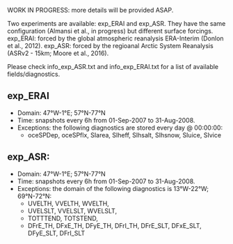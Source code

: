 WORK IN PROGRESS: more details will be provided ASAP.

Two experiments are available: exp_ERAI and exp_ASR.
They have the same configuration (Almansi et al., in progress) but different surface forcings.
exp_ERAI: forced by the global atmospheric reanalysis ERA-Interim (Donlon et al., 2012).
exp_ASR:  forced by the regioanal Arctic System Reanalysis (ASRv2 - 15km; Moore et al., 2016).

Please check info_exp_ASR.txt and info_exp_ERAI.txt for a list of available fields/diagnostics.

## exp_ERAI
- Domain: 47°W-1°E; 57°N-77°N
- Time: snapshots every 6h from 01-Sep-2007 to 31-Aug-2008.
- Exceptions: the following diagnostics are stored every day @ 00:00:00: 
  - oceSPDep, oceSPflx, SIarea, SIheff, SIhsalt, SIhsnow, SIuice, SIvice 
                                                                          
## exp_ASR:
- Domain: 47°W-1°E; 57°N-77°N
- Time: snapshots every 6h from 01-Sep-2007 to 31-Aug-2008.
- Exceptions: the domain of the following diagnostics is 13°W-22°W; 69°N-72°N: 
  - UVELTH, VVELTH, WVELTH, 
  - UVELSLT, VVELSLT, WVELSLT, 
  - TOTTTEND, TOTSTEND, 
  - DFrE_TH, DFxE_TH, DFyE_TH, DFrI_TH, DFrE_SLT, DFxE_SLT, DFyE_SLT, DFrI_SLT                                                                     
